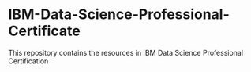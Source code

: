 # IBM-Data-Science-Professional-Certificate
This repository contains the resources in IBM Data Science Professional Certification
